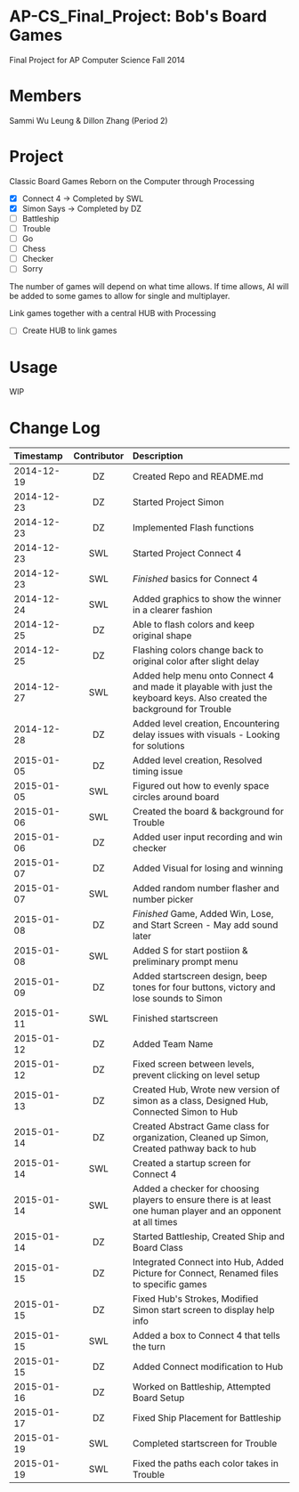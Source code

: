 AP-CS_Final_Project: Bob's Board Games
======================================

Final Project for AP Computer Science Fall 2014

Members
=======
Sammi Wu Leung & Dillon Zhang (Period 2)

Project
=======
Classic Board Games Reborn on the Computer through Processing
- [X] Connect 4 -> Completed by SWL
- [X] Simon Says -> Completed by DZ
- [ ] Battleship
- [ ] Trouble
- [ ] Go
- [ ] Chess
- [ ] Checker
- [ ] Sorry

The number of games will depend on what time allows.
If time allows, AI will be added to some games to allow for single and multiplayer.

Link games together with a central HUB with Processing
- [ ] Create HUB to link games

Usage
=====
WIP

Change Log
==========
| Timestamp  | Contributor  | Description |
|:-----------|:------------:|:------------|
| 2014-12-19 | DZ           | Created Repo and README.md |
| 2014-12-23 | DZ           | Started Project Simon |
| 2014-12-23 | DZ           | Implemented Flash functions |
| 2014-12-23 | SWL          | Started Project Connect 4 |
| 2014-12-23 | SWL          | *Finished* basics for Connect 4 |
| 2014-12-24 | SWL          | Added graphics to show the winner in a clearer fashion |
| 2014-12-25 | DZ           | Able to flash colors and keep original shape |
| 2014-12-25 | DZ           | Flashing colors change back to original color after slight delay | 
| 2014-12-27 | SWL          | Added help menu onto Connect 4 and made it playable with just the keyboard keys. Also created the background for Trouble |
| 2014-12-28 | DZ           | Added level creation, Encountering delay issues with visuals - Looking for solutions |
| 2015-01-05 | DZ           | Added level creation, Resolved timing issue |
| 2015-01-05 | SWL          | Figured out how to evenly space circles around board |
| 2015-01-06 | SWL          | Created the board & background for Trouble |
| 2015-01-06 | DZ           | Added user input recording and win checker |
| 2015-01-07 | DZ           | Added Visual for losing and winning |
| 2015-01-07 | SWL          | Added random number flasher and number picker |
| 2015-01-08 | DZ           | *Finished* Game, Added Win, Lose, and Start Screen - May add sound later |
| 2015-01-08 | SWL          | Added S for start postiion & preliminary prompt menu |
| 2015-01-09 | DZ           | Added startscreen design, beep tones for four buttons, victory and lose sounds to Simon |
| 2015-01-11 | SWL          | Finished startscreen |
| 2015-01-12 | DZ           | Added Team Name |
| 2015-01-12 | DZ           | Fixed screen between levels, prevent clicking on level setup |
| 2015-01-13 | DZ           | Created Hub, Wrote new version of simon as a class, Designed Hub, Connected Simon to Hub |
| 2015-01-14 | DZ           | Created Abstract Game class for organization, Cleaned up Simon, Created pathway back to hub |
| 2015-01-14 | SWL          | Created a startup screen for Connect 4 |
| 2015-01-14 | SWL          | Added a checker for choosing players to ensure there is at least one human player and an opponent at all times |
| 2015-01-14 | DZ           | Started Battleship, Created Ship and Board Class |
| 2015-01-15 | DZ           | Integrated Connect into Hub, Added Picture for Connect, Renamed files to specific games |
| 2015-01-15 | DZ           | Fixed Hub's Strokes, Modified Simon start screen to display help info |
| 2015-01-15 | SWL          | Added a box to Connect 4 that tells the turn |
| 2015-01-15 | DZ           | Added Connect modification to Hub |
| 2015-01-16 | DZ           | Worked on Battleship, Attempted Board Setup | 
| 2015-01-17 | DZ           | Fixed Ship Placement for Battleship |
| 2015-01-19 | SWL          | Completed startscreen for Trouble | 
| 2015-01-19 | SWL          | Fixed the paths each color takes in Trouble |

